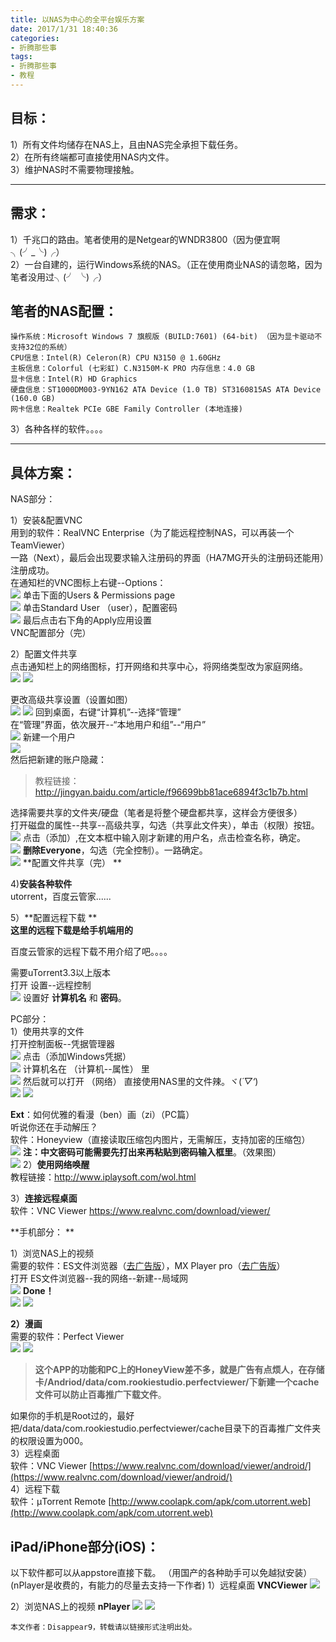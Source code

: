 ```yaml
---
title: 以NAS为中心的全平台娱乐方案
date: 2017/1/31 18:40:36
categories:
- 折腾那些事
tags:
- 折腾那些事
- 教程
---
```


目标：
---

1）所有文件均储存在NAS上，且由NAS完全承担下载任务。  
2）在所有终端都可直接使用NAS内文件。  
3）维护NAS时不需要物理接触。  

----------
<!--more-->

需求：
---

1）千兆口的路由。笔者使用的是Netgear的WNDR3800（因为便宜啊╮(╯_╰)╭）  
2）一台自建的，运行Windows系统的NAS。（正在使用商业NAS的请忽略，因为笔者没用过╮(╯ ╰)╭）  

笔者的NAS配置：
---------

	操作系统：Microsoft Windows 7 旗舰版 (BUILD:7601) (64-bit) （因为显卡驱动不支持32位的系统） 
	CPU信息：Intel(R) Celeron(R) CPU N3150 @ 1.60GHz 
	主板信息：Colorful (七彩虹) C.N3150M-K PRO 内存信息：4.0 GB
	显卡信息：Intel(R) HD Graphics 
	硬盘信息：ST1000DM003-9YN162 ATA Device (1.0 TB) ST3160815AS ATA Device (160.0 GB)
	网卡信息：Realtek PCIe GBE Family Controller (本地连接)

3）各种各样的软件。。。。

----------

具体方案：
-----

NAS部分：

1）安装&配置VNC  
用到的软件：RealVNC Enterprise（为了能远程控制NAS，可以再装一个TeamViewer）    
一路（Next），最后会出现要求输入注册码的界面（HA7MG开头的注册码还能用）注册成功。  
在通知栏的VNC图标上右键--Options：  
![](/pictures/MyNAS/MyNAS2017-01-31_14-45-35.png) 
单击下面的Users & Permissions page  
![](/pictures/MyNAS/MyNAS2017-01-31_14-49-55.png)
单击Standard User （user），配置密码  
![](/pictures/MyNAS/MyNAS2017-01-31_14-56-30.png)
最后点击右下角的Apply应用设置  
VNC配置部分（完）  
  
2）配置文件共享  
  点击通知栏上的网络图标，打开网络和共享中心，将网络类型改为家庭网络。  
![](/pictures/MyNAS/MyNAS2017-01-31_15-35-01.png)
![](/pictures/MyNAS/MyNAS2017-01-31_15-22-27.png)

更改高级共享设置（设置如图）  
![](/pictures/MyNAS/MyNAS2017-01-31_15-38-14.png)
![](/pictures/MyNAS/MyNAS2017-01-31_15-38-32.png)
回到桌面，右键“计算机”--选择“管理”  
在“管理”界面，依次展开--“本地用户和组”--“用户”  
![](/pictures/MyNAS/MyNAS2017-01-31_15-44-31.png)
新建一个用户  
![](/pictures/MyNAS/MyNAS2017-01-31_15-45-30.png)  
然后把新建的账户隐藏：  
>教程链接：http://jingyan.baidu.com/article/f96699bb81ace6894f3c1b7b.html
  
  
选择需要共享的文件夹/硬盘（笔者是将整个硬盘都共享，这样会方便很多）  
打开磁盘的属性--共享--高级共享，勾选（共享此文件夹），单击（权限）按钮。  
![](/pictures/MyNAS/MyNAS2017-01-31_16-06-22.png) 
点击（添加）,在文本框中输入刚才新建的用户名，点击检查名称，确定。  
![](/pictures/MyNAS/MyNAS2017-01-31_16-08-20.png)
**删除Everyone**，勾选（完全控制）。一路确定。    
![](/pictures/MyNAS/MyNAS2017-01-31_16-11-38.png)
**配置文件共享（完） **   

    
4)**安装各种软件**   
utorrent，百度云管家......      

5）**配置远程下载 **   
**这里的远程下载是给手机端用的**

百度云管家的远程下载不用介绍了吧。。。。

需要uTorrent3.3以上版本    
打开 设置--远程控制    
![](/pictures/MyNAS/MyNAS2017-01-31_19-28-41.png)
设置好 **计算机名** 和 **密码**。    

PC部分：   
1）使用共享的文件    
打开控制面板--凭据管理器    
![](/pictures/MyNAS/MyNAS2017-01-31_16-50-42.png)
点击（添加Windows凭据）    
![](/pictures/MyNAS/MyNAS2017-01-31_16-55-34.png)
计算机名在 （计算机--属性） 里    
![](/pictures/MyNAS/MyNAS2017-01-31_17-00-28.png)
然后就可以打开 （网络） 直接使用NAS里的文件辣。ヾ(*´▽‘*)    
![](/pictures/MyNAS/MyNAS2017-01-31_17-10-26.png)
![](/pictures/MyNAS/MyNAS2017-01-31_17-07-58.png)
  
  
  
**Ext**：如何优雅的看漫（ben）画（zi）（PC篇）    
听说你还在手动解压？    
软件：Honeyview（直接读取压缩包内图片，无需解压，支持加密的压缩包）    
![](/pictures/MyNAS/MyNAS2017-01-31_17-25-28.png)
**注：中文密码可能需要先打出来再粘贴到密码输入框里**。（效果图）    
![](/pictures/MyNAS/MyNAS2017-01-31_17-17-08.png)
2）**使用网络唤醒**    
教程链接：http://www.iplaysoft.com/wol.html    

3）**连接远程桌面**    
软件：VNC Viewer https://www.realvnc.com/download/viewer/    
    
**手机部分： **  

1）浏览NAS上的视频    
需要的软件：ES文件浏览器（[去广告版](http://www.zdfans.com/6011.html)），MX Player pro（[去广告版](http://www.zdfans.com/1300.html)）    
打开 ES文件浏览器--我的网络--新建--局域网    
![](/pictures/MyNAS/MyNASScreenshot_2017-01-31-18-12-32.png)
**Done！**  
![](/pictures/MyNAS/MyNASScreenshot_2017-01-31-18-13-44.png)
![](/pictures/MyNAS/MyNASScreenshot_2017-01-31-18-14-13.png)

**2）漫画**    
需要的软件：Perfect Viewer  
![](/pictures/MyNAS/MyNASScreenshot_2017-01-31-18-10-07.png)
![](/pictures/MyNAS/MyNASScreenshot_2017-01-31-18-11-47.png)


>**这个APP的功能和PC上的HoneyView差不多，就是广告有点烦人，在存储卡/Andriod/data/com.rookiestudio.perfectviewer/下新建一个cache文件可以防止百毒推广下载文件**。    

如果你的手机是Root过的，最好把/data/data/com.rookiestudio.perfectviewer/cache目录下的百毒推广文件夹的权限设置为000。    
3）远程桌面    
软件：VNC Viewer [https://www.realvnc.com/download/viewer/android/](https://www.realvnc.com/download/viewer/android/)    
4）远程下载    
软件：µTorrent Remote [http://www.coolapk.com/apk/com.utorrent.web](http://www.coolapk.com/apk/com.utorrent.web)    

iPad/iPhone部分(iOS)：
--------------

以下软件都可以从appstore直接下载。
（用国产的各种助手可以免越狱安装）
(nPlayer是收费的，有能力的尽量去支持一下作者)
1）远程桌面
**VNCViewer**
![](/pictures/MyNAS/MyNASIMG_0017.PNG)

2）浏览NAS上的视频
**nPlayer**
![](/pictures/MyNAS/MyNASIMG_0018.PNG)
![](/pictures/MyNAS/MyNASIMG_0020.PNG)


    
    本文作者：Disappear9，转载请以链接形式注明出处。    
